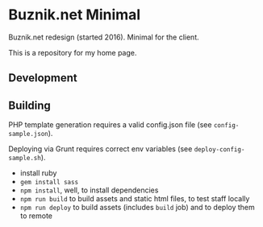 # Buznik.net Minimal

Buznik.net redesign (started 2016). Minimal for the client.

This is a repository for my home page.


## Development



## Building

PHP template generation requires a valid config.json file (see `config-sample.json`).

Deploying via Grunt requires correct env variables (see `deploy-config-sample.sh`).

- install ruby
- `gem install sass`
- `npm install`, well, to install dependencies
- `npm run build` to build assets and static html files, to test staff locally
- `npm run deploy` to build assets (includes `build` job) and to deploy them to remote
